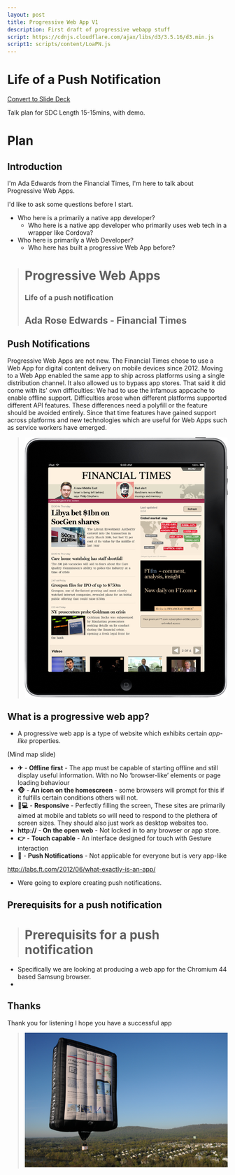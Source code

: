 ```yaml
---
layout: post
title: Progressive Web App V1
description: First draft of progressive webapp stuff
script: https://cdnjs.cloudflare.com/ajax/libs/d3/3.5.16/d3.min.js
script1: scripts/content/LoaPN.js
---
```


# Life of a Push Notification

[Convert to Slide Deck](#aslides)

Talk plan for SDC
Length 15-15mins, with demo.
# Plan

## Introduction

I'm Ada Edwards from the Financial Times, I'm here to talk about Progressive Web Apps.

I'd like to ask some questions before I start.

* Who here is a primarily a native app developer?
  * Who here is a native app developer who primarily uses web tech in a wrapper like Cordova?
* Who here is primarily a Web Developer?
  * Who here has built a progressive Web App before?

<blockquote class="dark" id="splash-slide" style="background-image: url('images/bird1.jpg');">
<h1>Progressive Web Apps</h1>
<div class="labs-logo"></div>
<h3>Life of a push notification</h3>
<h2>Ada Rose Edwards - Financial Times</h2>
</blockquote>

## Push Notifications

Progressive Web Apps are not new. The Financial Times chose to use a Web App for digital content delivery on mobile devices since 2012.
Moving to a Web App enabled the same app to ship across platforms using a single distribution channel.
It also allowed us to bypass app stores.
That said it did come with its' own difficulties:
We had to use the infamous appcache to enable offline support.
Difficulties arose when different platforms supported different API features. These differences need a polyfill or the feature should be avoided entirely.
Since that time features have gained support across platforms and new technologies which are useful for Web Apps such as service workers have emerged.

>![First Version of the FT Web App](images/ipad-home.jpg)

## What is a progressive web app?

* A progressive web app is a type of website which exhibits certain *app-like* properties.

(Mind map slide)

* **✈** - **Offline first** - The app must be capable of starting offline and still display useful information. With no No ‘browser-like’ elements or page loading behaviour
* **<span class="home-screen-icon">🐵</span>** - **An icon on the homescreen** - some browsers will prompt for this if it fulfills certain conditions others will not.
* **📱💻** - **Responsive** - Perfectly filling the screen, These sites are primarily aimed at mobile and tablets so will need to respond to the plethera of screen sizes. They should also just work as desktop websites too.
* **http://** - **On the open web** - Not locked in to any browser or app store.
* **👉** - **Touch capable** - An interface designed for touch with Gesture interaction
* **🔔** - **Push Notifications** - Not applicable for everyone but is very app-like

http://labs.ft.com/2012/06/what-exactly-is-an-app/

* Were going to explore creating push notifications.

>

## Prerequisits for a push notification

<blockquote class="dark" id="splash-slide" style="background-image: url('images/nest.jpg');">
<h1>Prerequisits for a push notification</h1>
</blockquote>

* Specifically we are looking at producing a web app for the Chromium 44 based Samsung browser.
*

## Thanks

Thank you for listening I hope you have a successful app

> ![FT APP on a Balloon!](images/FinancialTimes_G-FTUS_Balloon_LordMayorsAppeal.jpg)
